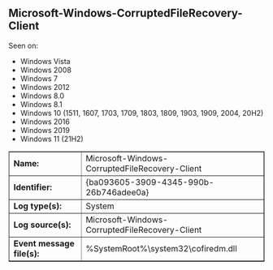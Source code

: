 ## Microsoft-Windows-CorruptedFileRecovery-Client

Seen on:
* Windows Vista
* Windows 2008
* Windows 7
* Windows 2012
* Windows 8.0
* Windows 8.1
* Windows 10 (1511, 1607, 1703, 1709, 1803, 1809, 1903, 1909, 2004, 20H2)
* Windows 2016
* Windows 2019
* Windows 11 (21H2)

<table border="1" class="docutils">
  <tbody>
    <tr>
      <td><b>Name:</b></td>
      <td>Microsoft-Windows-CorruptedFileRecovery-Client</td>
    </tr>
    <tr>
      <td><b>Identifier:</b></td>
      <td>{ba093605-3909-4345-990b-26b746adee0a}</td>
    </tr>
    <tr>
      <td><b>Log type(s):</b></td>
      <td>System</td>
    </tr>
    <tr>
      <td><b>Log source(s):</b></td>
      <td>Microsoft-Windows-CorruptedFileRecovery-Client</td>
    </tr>
    <tr>
      <td><b>Event message file(s):</b></td>
      <td>%SystemRoot%\system32\cofiredm.dll</td>
    </tr>
  </tbody>
</table>

&nbsp;

